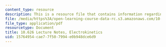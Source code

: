 ```yaml
---
content_type: resource
description: This is a resource file that contains information regarding electrokinetics.
file: /media/https%3A/open-learning-course-data-rc.s3.amazonaws.com/10-626-electrochemical-energy-systems-spring-2014/15764954cae77f507994e0b948dce6d9_MIT10_626S14_S11lec29.pdf
file_type: application/pdf
resourcetype: Document
title: 10.626 Lecture Notes, Electrokinetics
uid: 15764954-cae7-7f50-7994-e0b948dce6d9
---
```

